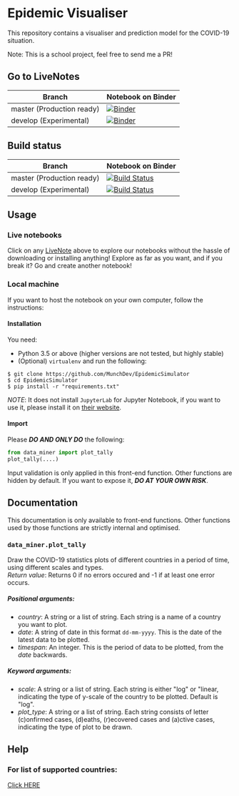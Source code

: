 # Epidemic Visualiser
This repository contains a visualiser and prediction model for the COVID-19 situation.

Note: This is a school project, feel free to send me a PR!

## Go to LiveNotes
|Branch                   |Notebook on Binder                                            |
|-------------------------|--------------------------------------------------------------|
|master (Production ready)|[![Binder](https://mybinder.org/badge_logo.svg)][bd-master-nb]|
|develop (Experimental)   |[![Binder](https://mybinder.org/badge_logo.svg)][bd-dev-nb]   |
## Build status
|Branch                   |Notebook on Binder                                                                        |
|-------------------------|------------------------------------------------------------------------------------------|
|master (Production ready)|[![Build Status](https://travis-ci.com/MunchDev/EpidemicSimulator.svg?branch=master)][ci] |
|develop (Experimental)   |[![Build Status](https://travis-ci.com/MunchDev/EpidemicSimulator.svg?branch=develop)][ci]|
## Usage
### Live notebooks
Click on any [LiveNote](#go-to-livenotes) above to explore our notebooks 
without the hassle of downloading or installing anything!
Explore as far as you want, and if you break it?
Go and create another notebook!
### Local machine
If you want to host the notebook on your own computer, follow the instructions:
#### Installation
You need:
* Python 3.5 or above (higher versions are not tested, but highly stable)
* (Optional) ```virtualenv```
and run the following:
```shell
$ git clone https://github.com/MunchDev/EpidemicSimulator
$ cd EpidemicSimulator
$ pip install -r "requirements.txt"
```

*NOTE*: It does not install ```JupyterLab``` for Jupyter Notebook, if you want to use it,
please install it on [their website](https://jupyter.org).
#### Import
Please ***DO AND ONLY DO*** the following:
```python
from data_miner import plot_tally
plot_tally(....)
```
Input validation is only applied in this front-end function. Other functions are hidden by default.
If you want to expose it, ***DO AT YOUR OWN RISK***.

## Documentation
This documentation is only available to front-end functions. Other functions used by those functions are strictly internal and optimised.

### ```data_miner.plot_tally```
Draw the COVID-19 statistics plots of different countries in a period of time, using different scales and types.\
_Return value_: Returns 0 if no errors occured and -1 if at least one error occurs.
##### _Positional arguments_:
* _country_: A string or a list of string. Each string is a name of a country you want to plot.
* _date_: A string of date in this format ```dd-mm-yyyy```. This is the date of the latest data to be plotted.
* _timespan_: An integer. This is the period of data to be plotted, from the _date_ backwards.
##### _Keyword arguments_:
* _scale_: A string or a list of string. Each string is either "log" or "linear, indicating the type of y-scale of the country to be plotted. Default is "log".
* _plot_type_: A string or a list of string. Each string consists of letter (c)onfirmed cases, (d)eaths, (r)ecovered cases and (a)ctive cases, indicating the type of plot to be drawn. 

## Help
### For list of supported countries:
[Click HERE](https://github.com/MunchDev/EpidemicSimulator/blob/dev-country/cache/countries.json)

[bd-master-nb]: https://mybinder.org/v2/gh/MunchDev/EpidemicSimulator/master?filepath=src%2Ftally_visualiser.ipynb
[bd-dev-nb]: https://mybinder.org/v2/gh/MunchDev/EpidemicSimulator/develop?filepath=src%2Ftally_visualiser.ipynb
[ci]: https://travis-ci.com/MunchDev/EpidemicSimulator
